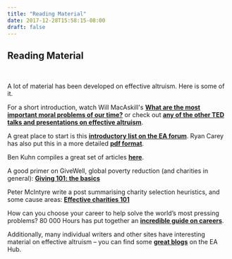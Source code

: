 ```yaml
---
title: "Reading Material"
date: 2017-12-28T15:58:15-08:00
draft: false
---
```


## Reading Material
<br>

A lot of material has been developed on effective altruism. Here is some of it.


For a short introduction, watch Will MacAskill's **[What are the most important moral problems of our time?](https://www.youtube.com/watch?v=WyprXhvGVYk&t=1s)** or check out **[any of the other TED talks and presentations on effective altruism](http://effective-altruism.wikia.com/wiki/List_of_EA_Presentations)**.


A great place to start is this **[introductory list on the EA forum](http://www.effective-altruism.com/ea/6x/introduction_to_effective_altruism/)**. Ryan Carey has also put this in a more detailed **[pdf format](http://www.careyryan.com/files/EA_Handbook.pdf)**.


Ben Kuhn compiles a great set of articles **[here](http://www.benkuhn.net/ea-reading)**.

A good primer on GiveWell, global poverty reduction (and charities in general): **[Giving 101: the basics](http://www.givewell.org/giving101)**


Peter McIntyre write a post summarising charity selection heuristics, and some cause areas: **[Effective charities 101](http://mcntyr.com/effective-charities-101/)**


How can you choose your career to help solve the world’s most pressing problems? 80 000 Hours has put together an **[incredible guide on careers](https://80000hours.org/career-guide/)**.


Additionally, many individual writers and other sites have interesting material on effective altruism – you can find some **[great blogs](https://eahub.org/links#blogs)** on the EA Hub.
